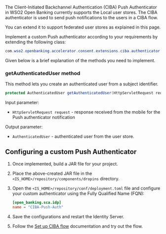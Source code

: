 The Client-Initiated Backchannel Authentication (CIBA) Push Authenticator in WSO2 Open Banking currently supports 
the Local user stores. The CIBA authenticator is used to send push notifications to the users in a CIBA flow.

You can extend it to support federated user stores as explained in this page.

Implement a custom Push authenticator according to your requirements by extending the following class:
 ``` java
 com.wso2.openbanking.accelerator.consent.extensions.ciba.authenticator.CIBAPushAuthenticator
 ```

Given below is a brief explanation of the methods you need to implement.

### getAuthenticatedUser method

This method lets you create an authenticated user from a subject identifier.

``` java
protected AuthenticatedUser getAuthenticatedUser(HttpServletRequest request)
```

Input parameter:

 - `HttpServletRequest request` -   response received from the mobile for the Push authenticator notification 

Output parameter:

 - `AuthenticatedUser` - authenticated user from the user store. 
 

## Configuring a custom Push Authenticator  

1. Once implemented, build a JAR file for your project.
2. Place the above-created JAR file in the `<IS_HOME>/repository/components/dropins` directory.
3. Open the `<IS_HOME>/repository/conf/deployment.toml` file and configure your custom authenticator using the Fully 
Qualified Name (FQN):

      ``` toml
      [open_banking.sca.idp]
      name = "CIBA-Push-Auth"
      ```
    
4. Save the configurations and restart the Identity Server.
5. Follow the [Set up CIBA flow](../learn/ciba-set-up-flow.md#configuring-authenticator) documentation and try out the 
flow.

